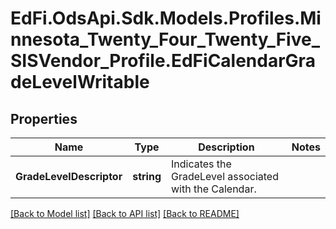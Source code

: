 # EdFi.OdsApi.Sdk.Models.Profiles.Minnesota_Twenty_Four_Twenty_Five_SISVendor_Profile.EdFiCalendarGradeLevelWritable

## Properties

Name | Type | Description | Notes
------------ | ------------- | ------------- | -------------
**GradeLevelDescriptor** | **string** | Indicates the GradeLevel associated with the Calendar. | 

[[Back to Model list]](../README.md#documentation-for-models) [[Back to API list]](../README.md#documentation-for-api-endpoints) [[Back to README]](../README.md)

